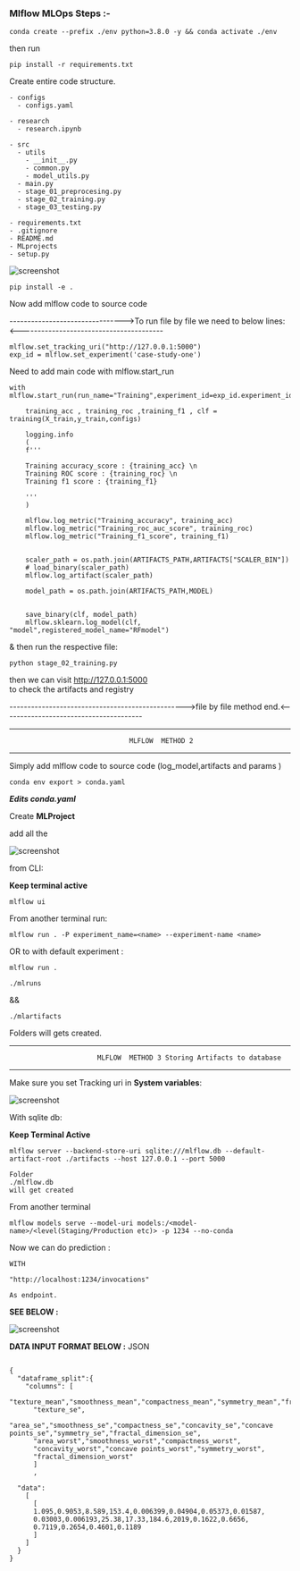 
  ### Mlflow MLOps Steps :-


```
conda create --prefix ./env python=3.8.0 -y && conda activate ./env
```
then run

```
pip install -r requirements.txt
```
Create entire code structure.

```
- configs
  - configs.yaml

- research
  - research.ipynb

- src
  - utils
    - __init__.py
    - common.py
    - model_utils.py
  - main.py
  - stage_01_preprocesing.py
  - stage_02_training.py
  - stage_03_testing.py

- requirements.txt
- .gitignore
- README.md
- MLprojects
- setup.py
```

![screenshot](/screenshot/Screenshot_2023-05-19_214028.png)














```
pip install -e .
```

Now add mlflow code to source code 


-------------------------------->To run file by file we need to below lines:<----------------------------------------

```
mlflow.set_tracking_uri("http://127.0.0.1:5000")
exp_id = mlflow.set_experiment('case-study-one')
```

Need to add main code with mlflow.start_run

```
with mlflow.start_run(run_name="Training",experiment_id=exp_id.experiment_id):

    training_acc , training_roc ,training_f1 , clf = training(X_train,y_train,configs)

    logging.info
    (
    f'''

    Training accuracy_score : {training_acc} \n
    Training ROC score : {training_roc} \n 
    Training f1 score : {training_f1}
    
    '''
    )

    mlflow.log_metric("Training_accuracy", training_acc)
    mlflow.log_metric("Training_roc_auc_score", training_roc)
    mlflow.log_metric("Training_f1_score", training_f1)


    scaler_path = os.path.join(ARTIFACTS_PATH,ARTIFACTS["SCALER_BIN"])
    # load_binary(scaler_path)
    mlflow.log_artifact(scaler_path)

    model_path = os.path.join(ARTIFACTS_PATH,MODEL)


    save_binary(clf, model_path)
    mlflow.sklearn.log_model(clf, "model",registered_model_name="RFmodel")
```

& then run the respective file:

```
python stage_02_training.py
```

then we can visit http://127.0.0.1:5000  
to check the artifacts and registry

------------------------------------------------->file by file method end.<---------------------------------------



------------------------------------------------
                                  MLFLOW  METHOD 2

------------------------------------------------

Simply add mlflow code to source code (log_model,artifacts and params )


```
conda env export > conda.yaml
```

***Edits conda.yaml***

Create **MLProject**

add all the 

![screenshot](/screenshot/Screenshot_2023-05-20_002416.png)


from CLI:

**Keep terminal active**

```
mlflow ui
```
From another terminal run:

```
mlflow run . -P experiment_name=<name> --experiment-name <name>
```
OR to with default experiment :
```
mlflow run .
```
```
./mlruns 
```
&&
```
./mlartifacts
```

Folders will gets created.


------------------------------------------------
                          MLFLOW  METHOD 3 Storing Artifacts to database

------------------------------------------------

Make sure you set Tracking uri in **System variables**:

![screenshot](/screenshot/Screenshot_2023-05-20_002743.png)

With sqlite db:

**Keep Terminal Active**

```
mlflow server --backend-store-uri sqlite:///mlflow.db --default-artifact-root ./artifacts --host 127.0.0.1 --port 5000
```

    Folder
    ./mlflow.db 
    will get created

From another terminal

```
mlflow models serve --model-uri models:/<model-name>/<level(Staging/Production etc)> -p 1234 --no-conda
```

Now we can do prediction :

    WITH 

    "http://localhost:1234/invocations"

    As endpoint.




  **SEE BELOW :**

![screenshot](/screenshot/Screenshot_2023-05-20003745.png)


**DATA INPUT FORMAT BELOW :** JSON

```

{
  "dataframe_split":{
    "columns": [
      "texture_mean","smoothness_mean","compactness_mean","symmetry_mean","fractal_dimension_mean",
      "texture_se",
      "area_se","smoothness_se","compactness_se","concavity_se","concave points_se","symmetry_se","fractal_dimension_se",
      "area_worst","smoothness_worst","compactness_worst",
      "concavity_worst","concave points_worst","symmetry_worst",
      "fractal_dimension_worst"
      ]
      ,

  "data":
    [
      [
      1.095,0.9053,8.589,153.4,0.006399,0.04904,0.05373,0.01587,
      0.03003,0.006193,25.38,17.33,184.6,2019,0.1622,0.6656,
      0.7119,0.2654,0.4601,0.1189
      ]
    ]
  }
}

```
